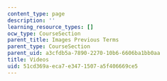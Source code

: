 ```yaml
---
content_type: page
description: ''
learning_resource_types: []
ocw_type: CourseSection
parent_title: Images Previous Terms
parent_type: CourseSection
parent_uid: a3cfdb5a-7890-2270-10b6-6606ba1bb0aa
title: Videos
uid: 51cd369a-eca7-e347-1507-a5f406669ce5
---
```

